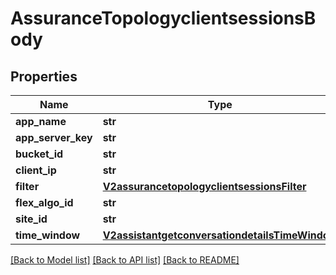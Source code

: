 # AssuranceTopologyclientsessionsBody

## Properties
Name | Type | Description | Notes
------------ | ------------- | ------------- | -------------
**app_name** | **str** |  | [optional] 
**app_server_key** | **str** |  | [optional] 
**bucket_id** | **str** |  | [optional] 
**client_ip** | **str** |  | [optional] 
**filter** | [**V2assurancetopologyclientsessionsFilter**](V2assurancetopologyclientsessionsFilter.md) |  | [optional] 
**flex_algo_id** | **str** |  | [optional] 
**site_id** | **str** |  | [optional] 
**time_window** | [**V2assistantgetconversationdetailsTimeWindow**](V2assistantgetconversationdetailsTimeWindow.md) |  | [optional] 

[[Back to Model list]](../README.md#documentation-for-models) [[Back to API list]](../README.md#documentation-for-api-endpoints) [[Back to README]](../README.md)

